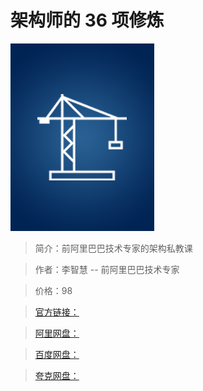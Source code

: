 # 架构师的 36 项修炼

![img](../../assets/CgqCHl9_z-uAAS_zAADiqpPyUEA085.png)

> 简介：前阿里巴巴技术专家的架构私教课

> 作者：李智慧 -- 前阿里巴巴技术专家

> 价格：98

> [官方链接：]()

> [阿里网盘：]()

> [百度网盘：]()

> [夸克网盘：]()

